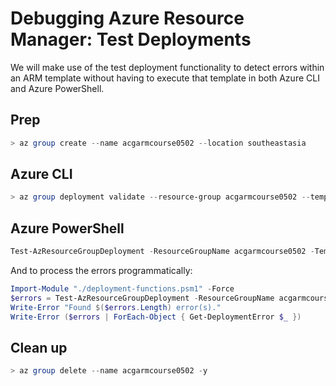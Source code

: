 # Debugging Azure Resource Manager: Test Deployments

We will make use of the test deployment functionality to detect errors within an ARM template without having to execute that template in both Azure CLI and Azure PowerShell.

## Prep

```powershell
> az group create --name acgarmcourse0502 --location southeastasia
```

## Azure CLI

```powershell
> az group deployment validate --resource-group acgarmcourse0502 --template-file "./azuredeploy.json" --parameters environment=dev
```

## Azure PowerShell

```powershell
Test-AzResourceGroupDeployment -ResourceGroupName acgarmcourse0502 -TemplateFile "./azuredeploy.json" -TemplateParameterObject @{"environment"="dev"}
```

And to process the errors programmatically:

```powershell
Import-Module "./deployment-functions.psm1" -Force
$errors = Test-AzResourceGroupDeployment -ResourceGroupName acgarmcourse0502 -TemplateFile "./azuredeploy.json" -TemplateParameterObject @{"environment"="dev"}
Write-Error "Found $($errors.Length) error(s)."
Write-Error ($errors | ForEach-Object { Get-DeploymentError $_ })
```

## Clean up

```powershell
> az group delete --name acgarmcourse0502 -y
```
